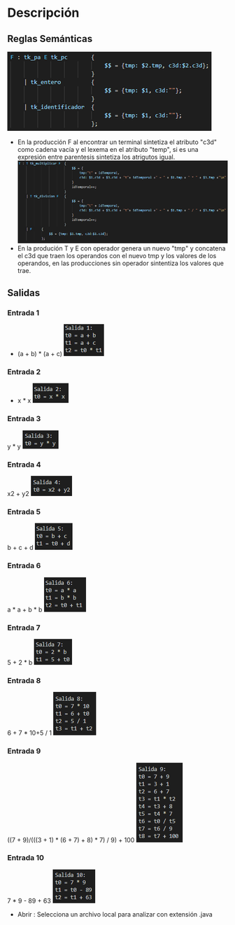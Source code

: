 # Descripción
## Reglas Semánticas
![image text](/img/F.png)
* En la producción F al encontrar un terminal sintetiza el atributo "c3d" como cadena vacía y el lexema en el atributo "temp", si es una expresión entre parentesis sintetiza los atrigutos igual.
![image text](/img/T.png)
* En la produción T y E con operador genera un nuevo "tmp" y concatena el c3d que traen los operandos con el nuevo tmp y los valores de los operandos, en las producciones sin operador sintentiza los valores que trae.
## Salidas
### Entrada 1
* (a + b) * (a + c) 
![image text](/img/e1.png)
### Entrada 2
* x * x
![image text](/img/e2.png)
### Entrada 3
y * y
![image text](/img/e3.png)
### Entrada 4
x2 + y2
![image text](/img/e4.png)
### Entrada 5
b + c + d
![image text](/img/e5.png)
### Entrada 6
a * a + b * b
![image text](/img/e6.png)
### Entrada 7
5 + 2 * b
![image text](/img/e7.png)
### Entrada 8
6 + 7 * 10+5 / 1
![image text](/img/e8.png)
### Entrada 9
((7 + 9)/(((3 + 1) * (6 + 7) + 8) * 7) / 9) + 100
![image text](/img/e9.png)
### Entrada 10
7 * 9 - 89 + 63
![image text](/img/e10.png)
* Abrir : Selecciona un archivo local para analizar con extensión .java